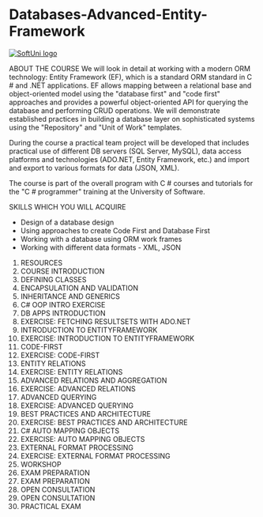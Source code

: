 # Databases-Advanced-Entity-Framework


<a href="https://softuni.bg/trainings/courses" rel="Courses">  ![SoftUni logo][logo] <a/>

[logo]: http://innovationstarterbox.bg/wp-content/uploads/2016/05/Softuni_logo_trasparent.png "Logo Title Text 2"

ABOUT THE COURSE
We will look in detail at working with a modern ORM technology: Entity Framework (EF), which is a standard ORM standard in C # and .NET applications. EF allows mapping between a relational base and object-oriented model using the "database first" and "code first" approaches and provides a powerful object-oriented API for querying the database and performing CRUD operations. We will demonstrate established practices in building a database layer on sophisticated systems using the "Repository" and "Unit of Work" templates.

During the course a practical team project will be developed that includes practical use of different DB servers (SQL Server, MySQL), data access platforms and technologies (ADO.NET, Entity Framework, etc.) and import and export to various formats for data (JSON, XML).

The course is part of the overall program with C # courses and tutorials for the "C # programmer" training at the University of Software.

SKILLS WHICH YOU WILL ACQUIRE </br>
- Design of a database design </br>
- Using approaches to create Code First and Database First </br>
- Working with a database using ORM work frames </br>
- Working with different data formats - XML, JSON </br>
 
1. RESOURCES
2. COURSE INTRODUCTION
3. DEFINING CLASSES
4. ENCAPSULATION AND VALIDATION
5. INHERITANCE AND GENERICS
6. C# OOP INTRO EXERCISE
7. DB APPS INTRODUCTION
8. EXERCISE: FETCHING RESULTSETS WITH ADO.NET
9. INTRODUCTION TO ENTITYFRAMEWORK
10. EXERCISE: INTRODUCTION TO ENTITYFRAMEWORK
11. CODE-FIRST
12. EXERCISE: CODE-FIRST
13. ENTITY RELATIONS
14. EXERCISE: ENTITY RELATIONS
15. ADVANCED RELATIONS AND AGGREGATION
16. EXERCISE: ADVANCED RELATIONS
17. ADVANCED QUERYING
18. EXERCISE: ADVANCED QUERYING
19. BEST PRACTICES AND ARCHITECTURE
20. EXERCISE: BEST PRACTICES AND ARCHITECTURE
21. C# AUTO MAPPING OBJECTS
22. EXERCISE: AUTO MAPPING OBJECTS
23. EXTERNAL FORMAT PROCESSING
24. EXERCISE: EXTERNAL FORMAT PROCESSING
25. WORKSHOP
26. EXAM PREPARATION
27. EXAM PREPARATION
28. OPEN CONSULTATION
29. OPEN CONSULTATION
30. PRACTICAL EXAM
 
 
